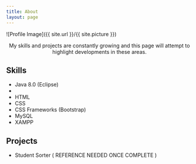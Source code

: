 ```yaml
---
title: About
layout: page
---
```

![Profile Image]({{ site.url }}/{{ site.picture }})


<p style="text-align:center;>I have been working in the education field for 16 years as a teacher and I have decided to go for a career change.  My passions are many and my prides are few, but I do love my family and value education above all else. </p>

<p style="text-align:center;>My skills and projects are constantly growing and this page will attempt to highlight developments in these areas.</p>

<h2>Skills</h2>

<ul class="skill-list">
	<li>Java 8.0 (Eclipse)<li>
	<li>HTML</li>
	<li>CSS</li>
	<li>CSS Frameworks (Bootstrap)</li>
	<li>MySQL</li>
	<li>XAMPP</li>
</ul>

<h2>Projects</h2>

<ul>
	<li>Student Sorter ( REFERENCE NEEDED ONCE COMPLETE )</li>
</ul>
